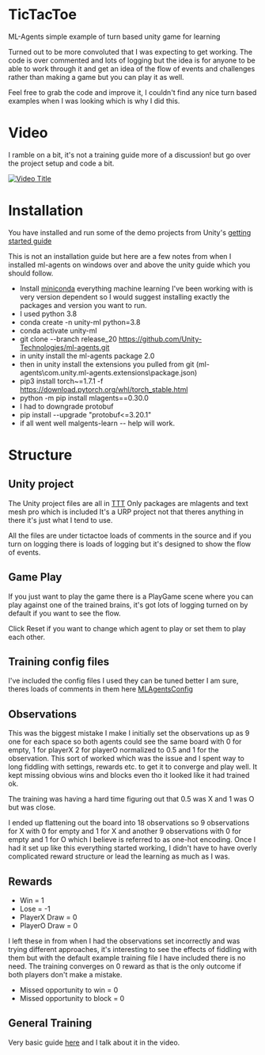 # TicTacToe
ML-Agents simple example of turn based unity game for learning

Turned out to be more convoluted that I was expecting to get working.  The code is over commented and lots of logging but the idea is for anyone to be able to work through it and get an idea of the flow of events and challenges rather than making a game but you can play it as well.

Feel free to grab the code and improve it, I couldn't find any nice turn based examples when I was looking which is why I did this.

# Video
I ramble on a bit, it's not a training guide more of a discussion! but go over the project setup and code a bit.

[![Video Title](https://img.youtube.com/vi/FAzSe-eBN8c/0.jpg)](https://www.youtube.com/watch?v=FAzSe-eBN8c)

# Installation

You have installed and run some of the demo projects from Unity's [getting started guide](https://github.com/Unity-Technologies/ml-agents/blob/release_20_docs/docs/Getting-Started.md)

This is not an installation guide but here are a few notes from when I installed ml-agents on windows over and above the unity guide which you should follow.

* Install [miniconda](https://docs.conda.io/en/latest/miniconda.html) everything machine learning I've been working with is very version dependent so I would suggest installing exactly the packages and version you want to run.
* I used python 3.8
* conda create -n unity-ml python=3.8
* conda activate unity-ml
* git clone --branch release_20 https://github.com/Unity-Technologies/ml-agents.git
* in unity install the ml-agents package 2.0
* then in unity install the extensions you pulled from git (ml-agents\com.unity.ml-agents.extensions\package.json)
* pip3 install torch~=1.7.1 -f https://download.pytorch.org/whl/torch_stable.html
* python -m pip install mlagents==0.30.0
* I had to downgrade protobuf 
* pip install --upgrade "protobuf<=3.20.1"
* if all went well malgents-learn -- help will work.

# Structure

## Unity project
The Unity project files are all in [TTT](https://github.com/ArchageXIII/TicTacToe/tree/main/TTT)
Only packages are mlagents and text mesh pro which is included
It's a URP project not that theres anything in there it's just what I tend to use.

All the files are under tictactoe loads of comments in the source and if you turn on logging there is loads of logging but it's designed to show the flow of events.

## Game Play

If you just want to play the game there is a PlayGame scene where you can play against one of the trained brains, it's got lots of logging turned on by default if you want to see the flow.

Click Reset if you want to change which agent to play or set them to play each other.

## Training config files
I've included the config files I used they can be tuned better I am sure, theres loads of comments in them here [MLAgentsConfig](https://github.com/ArchageXIII/TicTacToe/tree/main/MLAgentsConfig)

## Observations
This was the biggest mistake I make I initially set the observations up as 9 one for each space so both agents could see the same board with 0 for empty, 1 for playerX 2 for playerO normalized to 0.5 and 1 for the observation.
This sort of worked which was the issue and I spent way to long fiddling with settings, rewards etc. to get it to converge and play well.  It kept missing obvious wins and blocks even tho it looked like it had trained ok.

The training was having a hard time figuring out that 0.5 was X and 1 was O but was close.

I ended up flattening out the board into 18 observations so 9 observations for X with 0 for empty and 1 for X and another 9 observations with 0 for empty and 1 for O which I believe is referred to as one-hot encoding.  Once I had it set up like this everything started working, I didn't have to have overly complicated reward structure or lead the learning as much as I was.


## Rewards
* Win = 1
* Lose = -1
* PlayerX Draw = 0
* PlayerO Draw = 0 

 I left these in from when I had the observations set incorrectly and was trying different approaches, it's interesting to see the effects of fiddling with them but with the default example training file I have included there is no need.  The training converges on 0 reward as that is the only outcome if both players don't make a mistake.

* Missed opportunity to win = 0
* Missed opportunity to block = 0

## General Training

Very basic guide [here](./docs/setuptraining.md) and I talk about it in the video.











